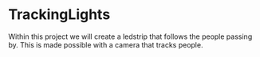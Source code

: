 ﻿# TrackingLights
Within this project we will create a ledstrip that follows the people passing by. This is made possible with a camera that tracks people.

